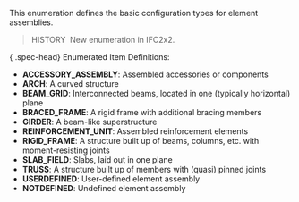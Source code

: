 This enumeration defines the basic configuration types for element assemblies.

> HISTORY&nbsp; New enumeration in IFC2x2.

{ .spec-head}
Enumerated Item Definitions:

* **ACCESSORY_ASSEMBLY**: Assembled accessories or components
* **ARCH**: A curved structure
* **BEAM_GRID**: Interconnected beams, located in one (typically horizontal) plane
* **BRACED_FRAME**: A rigid frame with additional bracing members
* **GIRDER**: A beam-like superstructure
* **REINFORCEMENT_UNIT**: Assembled reinforcement elements
* **RIGID_FRAME**: A structure built up of beams, columns, etc. with moment-resisting joints
* **SLAB_FIELD**: Slabs, laid out in one plane
* **TRUSS**: A structure built up of members with (quasi) pinned joints
* **USERDEFINED**: User-defined element assembly
* **NOTDEFINED**: Undefined element assembly